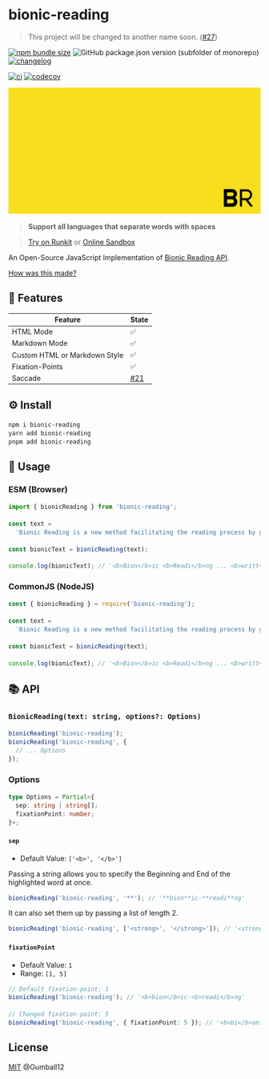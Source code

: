 # bionic-reading

> This project will be changed to another name soon. ([#27](https://github.com/Gumball12/bionic-reading/issues/27))

[![npm bundle size](https://img.shields.io/bundlephobia/minzip/bionic-reading)](https://www.npmjs.com/package/bionic-reading) ![GitHub package.json version (subfolder of monorepo)](https://img.shields.io/github/package-json/v/Gumball12/bionic-reading?filename=packages%2Fbionic-reading%2Fpackage.json) [![changelog](https://img.shields.io/badge/CHANGELOG-gray)](./CHANGELOG.md)

[![ci](https://github.com/Gumball12/bionic-reading/actions/workflows/ci.yaml/badge.svg)](https://github.com/Gumball12/bionic-reading/actions/workflows/ci.yaml) [![codecov](https://codecov.io/gh/Gumball12/bionic-reading/branch/main/graph/badge.svg?token=MsLDgzri5B)](https://codecov.io/gh/Gumball12/bionic-reading)

![logo](./docs/logo-extended.png)

> **Support all languages that separate words with spaces**

> [Try on Runkit](https://npm.runkit.com/bionic-reading) or [Online Sandbox](https://gumball12.github.io/bionic-reading/)

An Open-Source JavaScript Implementation of [Bionic Reading API](https://bionic-reading.com/).

[How was this made?](./HOW.md)

## 💫 Features

| Feature                       | State                                                        |
| ----------------------------- | ------------------------------------------------------------ |
| HTML Mode                     | ✅                                                           |
| Markdown Mode                 | ✅                                                           |
| Custom HTML or Markdown Style | ✅                                                           |
| Fixation-Points               | ✅                                                           |
| Saccade                       | [#21](https://github.com/Gumball12/bionic-reading/issues/21) |

## ⚙️ Install

```bash
npm i bionic-reading
yarn add bionic-reading
pnpm add bionic-reading
```

## 📖 Usage

### ESM (Browser)

```ts
import { bionicReading } from 'bionic-reading';

const text =
  'Bionic Reading is a new method facilitating the reading process by guiding the eyes through text with artificial fixation points. As a result, the reader is only focusing on the highlighted initial letters and lets the brain center complete the word. In a digital world dominated by shallow forms of reading, Bionic Reading aims to encourage a more in-depth reading and understanding of written content.';

const bionicText = bionicReading(text);

console.log(bionicText); // '<b>Bion</b>ic <b>Readi</b>ng ... <b>writt</b>en <b>conte</b>nt.'
```

### CommonJS (NodeJS)

```ts
const { bionicReading } = require('bionic-reading');

const text =
  'Bionic Reading is a new method facilitating the reading process by guiding the eyes through text with artificial fixation points. As a result, the reader is only focusing on the highlighted initial letters and lets the brain center complete the word. In a digital world dominated by shallow forms of reading, Bionic Reading aims to encourage a more in-depth reading and understanding of written content.';

const bionicText = bionicReading(text);

console.log(bionicText); // '<b>Bion</b>ic <b>Readi</b>ng ... <b>writt</b>en <b>conte</b>nt.'
```

## 📚 API

### `BionicReading(text: string, options?: Options)`

```ts
bionicReading('bionic-reading');
bionicReading('bionic-reading', {
  // ... Options
});
```

### Options

```ts
type Options = Partial<{
  sep: string | string[];
  fixationPoint: number;
}>;
```

#### `sep`

- Default Value: `['<b>', '</b>']`

Passing a string allows you to specify the Beginning and End of the highlighted word at once.

```ts
bionicReading('bionic-reading', '**'); // '**bion**ic-**readi**ng'
```

It can also set them up by passing a list of length 2.

```ts
bionicReading('bionic-reading', ['<strong>', '</strong>']); // '<strong>bion</strong>ic-<strong>readi</strong>ng'
```

#### `fixationPoint`

- Default Value: `1`
- Range: `[1, 5]`

```ts
// Default fixation-point: 1
bionicReading('bionic-reading'); // '<b>bion</b>ic-<b>readi</b>ng'

// Changed fixation-point: 5
bionicReading('bionic-reading', { fixationPoint: 5 }); // '<b>bi</b>onic-<b>re</b>ading'
```

## License

[MIT](./LICENSE) @Gumball12
